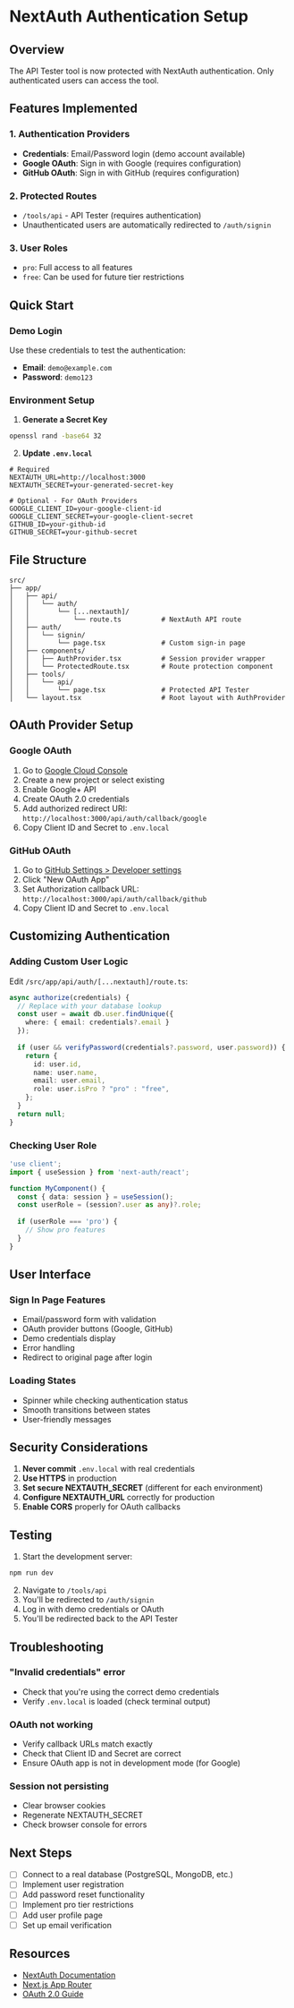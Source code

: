 # NextAuth Authentication Setup

## Overview
The API Tester tool is now protected with NextAuth authentication. Only authenticated users can access the tool.

## Features Implemented

### 1. **Authentication Providers**
- **Credentials**: Email/Password login (demo account available)
- **Google OAuth**: Sign in with Google (requires configuration)
- **GitHub OAuth**: Sign in with GitHub (requires configuration)

### 2. **Protected Routes**
- `/tools/api` - API Tester (requires authentication)
- Unauthenticated users are automatically redirected to `/auth/signin`

### 3. **User Roles**
- `pro`: Full access to all features
- `free`: Can be used for future tier restrictions

## Quick Start

### Demo Login
Use these credentials to test the authentication:
- **Email**: `demo@example.com`
- **Password**: `demo123`

### Environment Setup

1. **Generate a Secret Key**
```bash
openssl rand -base64 32
```

2. **Update `.env.local`**
```env
# Required
NEXTAUTH_URL=http://localhost:3000
NEXTAUTH_SECRET=your-generated-secret-key

# Optional - For OAuth Providers
GOOGLE_CLIENT_ID=your-google-client-id
GOOGLE_CLIENT_SECRET=your-google-client-secret
GITHUB_ID=your-github-id
GITHUB_SECRET=your-github-secret
```

## File Structure

```
src/
├── app/
│   ├── api/
│   │   └── auth/
│   │       └── [...nextauth]/
│   │           └── route.ts          # NextAuth API route
│   ├── auth/
│   │   └── signin/
│   │       └── page.tsx              # Custom sign-in page
│   ├── components/
│   │   ├── AuthProvider.tsx          # Session provider wrapper
│   │   └── ProtectedRoute.tsx        # Route protection component
│   ├── tools/
│   │   └── api/
│   │       └── page.tsx              # Protected API Tester
│   └── layout.tsx                    # Root layout with AuthProvider
```

## OAuth Provider Setup

### Google OAuth
1. Go to [Google Cloud Console](https://console.cloud.google.com/)
2. Create a new project or select existing
3. Enable Google+ API
4. Create OAuth 2.0 credentials
5. Add authorized redirect URI: `http://localhost:3000/api/auth/callback/google`
6. Copy Client ID and Secret to `.env.local`

### GitHub OAuth
1. Go to [GitHub Settings > Developer settings](https://github.com/settings/developers)
2. Click "New OAuth App"
3. Set Authorization callback URL: `http://localhost:3000/api/auth/callback/github`
4. Copy Client ID and Secret to `.env.local`

## Customizing Authentication

### Adding Custom User Logic
Edit `/src/app/api/auth/[...nextauth]/route.ts`:

```typescript
async authorize(credentials) {
  // Replace with your database lookup
  const user = await db.user.findUnique({
    where: { email: credentials?.email }
  });
  
  if (user && verifyPassword(credentials?.password, user.password)) {
    return {
      id: user.id,
      name: user.name,
      email: user.email,
      role: user.isPro ? "pro" : "free",
    };
  }
  return null;
}
```

### Checking User Role
```typescript
'use client';
import { useSession } from 'next-auth/react';

function MyComponent() {
  const { data: session } = useSession();
  const userRole = (session?.user as any)?.role;
  
  if (userRole === 'pro') {
    // Show pro features
  }
}
```

## User Interface

### Sign In Page Features
- Email/password form with validation
- OAuth provider buttons (Google, GitHub)
- Demo credentials display
- Error handling
- Redirect to original page after login

### Loading States
- Spinner while checking authentication status
- Smooth transitions between states
- User-friendly messages

## Security Considerations

1. **Never commit** `.env.local` with real credentials
2. **Use HTTPS** in production
3. **Set secure NEXTAUTH_SECRET** (different for each environment)
4. **Configure NEXTAUTH_URL** correctly for production
5. **Enable CORS** properly for OAuth callbacks

## Testing

1. Start the development server:
```bash
npm run dev
```

2. Navigate to `/tools/api`
3. You'll be redirected to `/auth/signin`
4. Log in with demo credentials or OAuth
5. You'll be redirected back to the API Tester

## Troubleshooting

### "Invalid credentials" error
- Check that you're using the correct demo credentials
- Verify `.env.local` is loaded (check terminal output)

### OAuth not working
- Verify callback URLs match exactly
- Check that Client ID and Secret are correct
- Ensure OAuth app is not in development mode (for Google)

### Session not persisting
- Clear browser cookies
- Regenerate NEXTAUTH_SECRET
- Check browser console for errors

## Next Steps

- [ ] Connect to a real database (PostgreSQL, MongoDB, etc.)
- [ ] Implement user registration
- [ ] Add password reset functionality
- [ ] Implement pro tier restrictions
- [ ] Add user profile page
- [ ] Set up email verification

## Resources

- [NextAuth Documentation](https://next-auth.js.org/)
- [Next.js App Router](https://nextjs.org/docs/app)
- [OAuth 2.0 Guide](https://oauth.net/2/)
